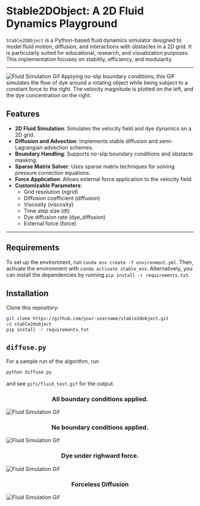 # Stable2DObject: A 2D Fluid Dynamics Playground

`Stable2DObject` is a Python-based fluid dynamics simulator designed to model fluid motion, diffusion, and interactions with obstacles in a 2D grid. It is particularly suited for educational, research, and visualization purposes. This implementation focuses on stability, efficiency, and modularity.

---

![Fluid Simulation Gif](gifs/wind_tunnel_dark.gif)
Applying no-slip boundary conditions, this GIF simulates the flow of dye around a rotating object while being subject to a constant force to the right. The velocity magnitude is plotted on the left, and the dye concentration on the right. 


## Features

- **2D Fluid Simulation**: Simulates the velocity field and dye dynamics on a 2D grid.
- **Diffusion and Advection**: Implements stable diffusion and semi-Lagrangian advection schemes.
- **Boundary Handling**: Supports no-slip boundary conditions and obstacle masking.
- **Sparse Matrix Solver**: Uses sparse matrix techniques for solving pressure correction equations.
- **Force Application**: Allows external force application to the velocity field.
- **Customizable Parameters**:
  - Grid resolution (ngrid)
  - Diffusion coefficient (diffusion)
  - Viscosity (viscosity)
  - Time step size (dt)
  - Dye diffusion rate (dye_diffusion)
  - External force (force)
---
## Requirements
To set up the environment, run `conda env create -f environment.yml`. Then, activate the environment with `conda activate stable_env`. Alternatively, you can install the dependencies by running `pip install -r requirements.txt`.

## Installation

Clone this repository:
```bash
git clone https://github.com/your-username/stable2dobject.git
cd stable2dobject
pip install -r requirements.txt
```


## ```diffuse.py```

For a sample run of the algorithm, run
```bash
python diffuse.py
```
and see ```gifs/fluid_test.gif``` for the output.


<h3 align="center">
  All boundary conditions applied.
</h3>

![Fluid Simulation Gif](gifs/wind_tunnel_dye_all.gif)

<h3 align="center">
  No boundary conditions applied.
</h3>

![Fluid Simulation Gif](gifs/wind_tunnel_dye_none.gif)


<h3 align="center">
  Dye under righward force.
</h3>

![Fluid Simulation Gif](gifs/fluid_with_dye_wind.gif)


<h3 align="center">
  Forceless Diffusion
</h3>

![Fluid Simulation Gif](gifs/fluid_with_dye_no_force.gif)
